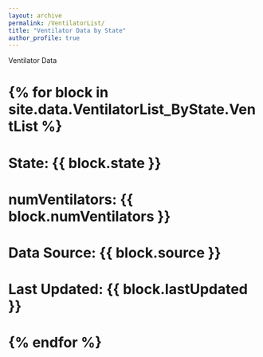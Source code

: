 ```yaml
---
layout: archive
permalink: /VentilatorList/
title: "Ventilator Data by State"
author_profile: true
---
```


Ventilator Data
#  {% for block in site.data.VentilatorList_ByState.VentList %}
#        State:  {{ block.state }}
#        numVentilators:  {{ block.numVentilators }}
#        Data Source:  {{ block.source }}
#        Last Updated:  {{ block.lastUpdated }}
#
#  {% endfor %}

